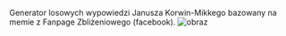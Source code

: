 Generator losowych wypowiedzi Janusza Korwin-Mikkego bazowany na memie z Fanpage Zbliżeniowego (facebook).
![obraz](https://github.com/amazur003/Korwinator/assets/82524014/7fd4eabc-8cbc-4fd7-be36-37170d2402b5)
